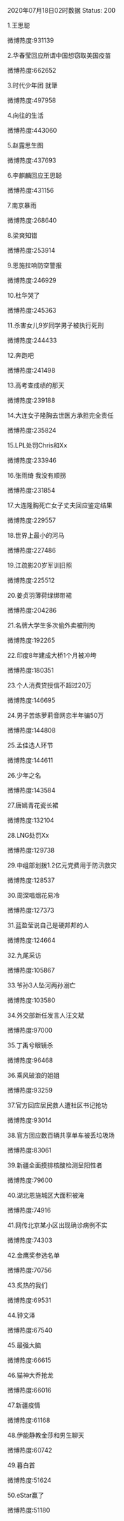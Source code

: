 2020年07月18日02时数据
Status: 200

1.王思聪

微博热度:931139

2.华春莹回应所谓中国想窃取美国疫苗

微博热度:662652

3.时代少年团 就犟

微博热度:497958

4.向往的生活

微博热度:443060

5.赵露思生图

微博热度:437693

6.李麒麟回应王思聪

微博热度:431156

7.南京暴雨

微博热度:268640

8.梁爽知错

微博热度:253914

9.恩施拉响防空警报

微博热度:246929

10.杜华哭了

微博热度:245363

11.杀害女儿9岁同学男子被执行死刑

微博热度:244433

12.奔跑吧

微博热度:241498

13.高考查成绩的那天

微博热度:239188

14.大连女子隆胸去世医方承担完全责任

微博热度:235824

15.LPL处罚Chris和Xx

微博热度:233946

16.张雨绮 我没有顺拐

微博热度:231854

17.大连隆胸死亡女子丈夫回应鉴定结果

微博热度:229557

18.世界上最小的河马

微博热度:227486

19.江疏影20岁军训旧照

微博热度:225512

20.姜贞羽薄荷绿绑带裙

微博热度:204286

21.名牌大学生多次偷外卖被刑拘

微博热度:192265

22.印度8年建成大桥1个月被冲垮

微博热度:180351

23.个人消费贷授信不超过20万

微博热度:146695

24.男子苦练萝莉音网恋半年骗50万

微博热度:144808

25.孟佳选人环节

微博热度:144611

26.少年之名

微博热度:143584

27.唐嫣青花瓷长裙

微博热度:132104

28.LNG处罚Xx

微博热度:129738

29.中组部划拨1.2亿元党费用于防汛救灾

微博热度:128537

30.周深唱烟花易冷

微博热度:127373

31.蓝盈莹说自己是硬邦邦的人

微博热度:124664

32.九尾采访

微博热度:105867

33.爷孙3人坠河两孙溺亡

微博热度:103580

34.外交部新任发言人汪文斌

微博热度:97000

35.丁禹兮眼镜杀

微博热度:96468

36.乘风破浪的姐姐

微博热度:93259

37.官方回应居民救人遭社区书记抢功

微博热度:93014

38.官方回应数百辆共享单车被丢垃圾场

微博热度:83061

39.新疆全面摸排核酸检测呈阳性者

微博热度:79600

40.湖北恩施城区大面积被淹

微博热度:74916

41.网传北京某小区出现确诊病例不实

微博热度:74303

42.金鹰奖参选名单

微博热度:70756

43.炙热的我们

微博热度:69531

44.钟文泽

微博热度:67540

45.最强大脑

微博热度:66615

46.猫神大乔抢龙

微博热度:66016

47.新疆疫情

微博热度:61168

48.伊能静教金莎和男生聊天

微博热度:60742

49.暮白首

微博热度:51624

50.eStar赢了

微博热度:51180

